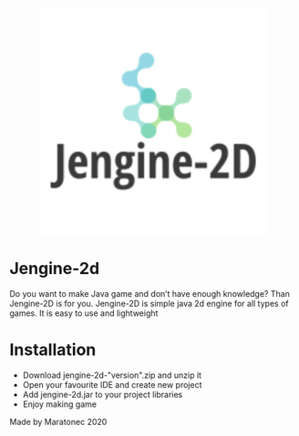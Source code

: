 <p align="center">
  <img width="400" height="400" src="/images/logo.png">
</p>

# Jengine-2d
Do you want to make Java game and don’t have enough knowledge? Than Jengine-2D is for you. Jengine-2D is simple java 2d engine for all types of games. It is easy to use and lightweight  
# Installation
- Download jengine-2d-"version".zip and unzip it
- Open your favourite IDE and create new project
- Add jengine-2d.jar to your project libraries
- Enjoy making game


Made by Maratonec 2020
 
<script src="https://apis.google.com/js/platform.js">
</script>
 
<div class="g-ytsubscribe" data-channelid="UCqMszcPRPGW1RnIga-SUuDA" data-layout="full" data-count="hidden"></div>
